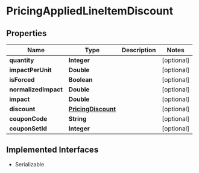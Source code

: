 

# PricingAppliedLineItemDiscount


## Properties

| Name | Type | Description | Notes |
|------------ | ------------- | ------------- | -------------|
|**quantity** | **Integer** |  |  [optional] |
|**impactPerUnit** | **Double** |  |  [optional] |
|**isForced** | **Boolean** |  |  [optional] |
|**normalizedImpact** | **Double** |  |  [optional] |
|**impact** | **Double** |  |  [optional] |
|**discount** | [**PricingDiscount**](PricingDiscount.md) |  |  [optional] |
|**couponCode** | **String** |  |  [optional] |
|**couponSetId** | **Integer** |  |  [optional] |


## Implemented Interfaces

* Serializable


